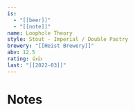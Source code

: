 ```yaml
---
is:
  - "[[beer]]"
  - "[[note]]"
name: Loophole Theory
style: Stout - Imperial / Double Pastry
brewery: "[[Heist Brewery]]"
abv: 12.5
rating: 👍👍
last: "[[2022-03]]"
---
```

# Notes

